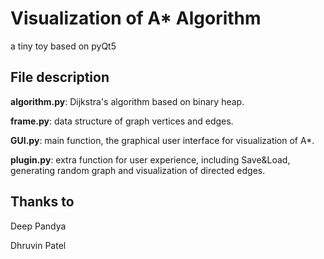 # Visualization of A* Algorithm
a tiny toy based on pyQt5

## File description
**algorithm.py**: Dijkstra's algorithm based on binary heap.

**frame.py**: data structure of graph vertices and edges.

**GUI.py**: main function, the graphical user interface for visualization of A\*.

**plugin.py**: extra function for user experience, including Save&Load, generating random graph and visualization of directed edges.

## Thanks to
Deep Pandya

Dhruvin Patel
